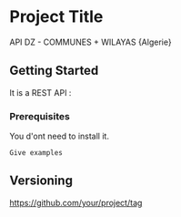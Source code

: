 # Project Title

API DZ - COMMUNES + WILAYAS {Algerie}

## Getting Started

It is a REST API :

### Prerequisites

You d'ont need to install it.

```
Give examples
```


## Versioning
https://github.com/your/project/tag
